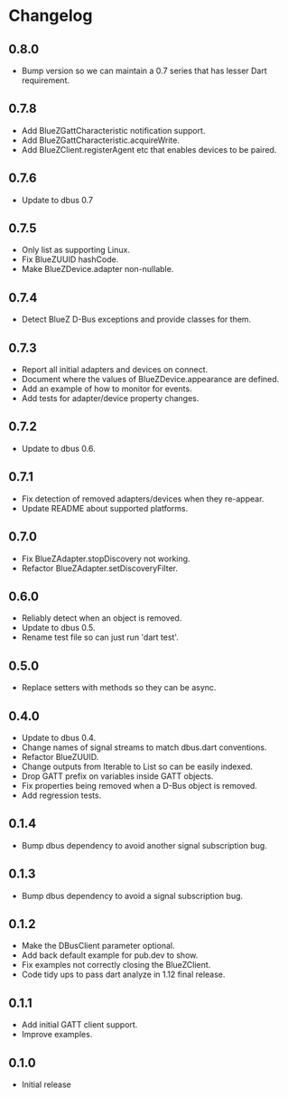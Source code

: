 # Changelog

## 0.8.0

* Bump version so we can maintain a 0.7 series that has lesser Dart requirement.

## 0.7.8

* Add BlueZGattCharacteristic notification support.
* Add BlueZGattCharacteristic.acquireWrite.
* Add BlueZClient.registerAgent etc that enables devices to be paired.

## 0.7.6

* Update to dbus 0.7

## 0.7.5

* Only list as supporting Linux.
* Fix BlueZUUID hashCode.
* Make BlueZDevice.adapter non-nullable.

## 0.7.4

* Detect BlueZ D-Bus exceptions and provide classes for them.

## 0.7.3

* Report all initial adapters and devices on connect.
* Document where the values of BlueZDevice.appearance are defined.
* Add an example of how to monitor for events.
* Add tests for adapter/device property changes.

## 0.7.2

* Update to dbus 0.6.

## 0.7.1

* Fix detection of removed adapters/devices when they re-appear.
* Update README about supported platforms.

## 0.7.0

* Fix BlueZAdapter.stopDiscovery not working.
* Refactor BlueZAdapter.setDiscoveryFilter.

## 0.6.0

* Reliably detect when an object is removed.
* Update to dbus 0.5.
* Rename test file so can just run 'dart test'.

## 0.5.0

* Replace setters with methods so they can be async.

## 0.4.0

* Update to dbus 0.4.
* Change names of signal streams to match dbus.dart conventions.
* Refactor BlueZUUID.
* Change outputs from Iterable to List so can be easily indexed.
* Drop GATT prefix on variables inside GATT objects.
* Fix properties being removed when a D-Bus object is removed.
* Add regression tests.

## 0.1.4

* Bump dbus dependency to avoid another signal subscription bug.

## 0.1.3

* Bump dbus dependency to avoid a signal subscription bug.

## 0.1.2

* Make the DBusClient parameter optional.
* Add back default example for pub.dev to show.
* Fix examples not correctly closing the BlueZClient.
* Code tidy ups to pass dart analyze in 1.12 final release.

## 0.1.1

* Add initial GATT client support.
* Improve examples.

## 0.1.0

* Initial release
